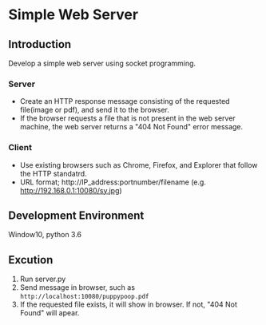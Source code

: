 # Simple Web Server

## Introduction
Develop a simple web server using socket programming.

### Server
- Create an HTTP response message consisting of the requested file(image or pdf), and send it to the browser.
- If the browser requests a file that is not present in the web server machine, the web server returns a "404 Not Found" error message.

### Client
- Use existing browsers such as Chrome, Firefox, and Explorer that follow the HTTP standatrd.
- URL format; http://IP_address:portnumber/filename (e.g. http://192.168.0.1:10080/sy.jpg)

## Development Environment
Window10, python 3.6

## Excution
1. Run server.py
2. Send message in browser, such as <code>http://localhost:10080/puppypoop.pdf </code>
3. If the requested file exists, it will show in browser. If not, "404 Not Found" will apear.
